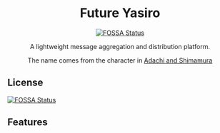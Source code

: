 <div align="center">
  <h1> Future Yasiro </h1>

[![FOSSA Status](https://app.fossa.com/api/projects/git%2Bgithub.com%2FXDeviation%2FFuture-Yasiro.svg?type=shield)](https://app.fossa.com/projects/git%2Bgithub.com%2FXDeviation%2FFuture-Yasiro?ref=badge_shield)

A lightweight message aggregation and distribution platform.

The name comes from the character in [Adachi and Shimamura](https://en.wikipedia.org/wiki/Adachi_and_Shimamura)
</div>

## License
[![FOSSA Status](https://app.fossa.com/api/projects/git%2Bgithub.com%2FXDeviation%2FFuture-Yasiro.svg?type=large)](https://app.fossa.com/projects/git%2Bgithub.com%2FXDeviation%2FFuture-Yasiro?ref=badge_large)

## Features

